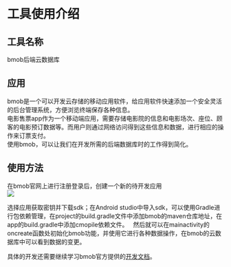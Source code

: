  # 工具使用介绍

 ## 工具名称
bmob后端云数据库

 ## 应用
bmob是一个可以开发云存储的移动应用软件，给应用软件快速添加一个安全灵活的后台管理系统，方便浏览终端保存各种信息。  
电影售票app作为一个移动端应用，需要存储电影院的信息和电影场次、座位、顾客的电影预订数据等。而用户则通过网络访问得到这些信息和数据，进行相应的操作来订票支付。  
使用bmob，可以让我们在开发所需的后端数据库时的工作得到简化。

 ## 使用方法
在bmob官网上进行注册登录后，创建一个新的待开发应用  
![](http://doc.bmob.cn/data/android/image/rumen_chuangjian.png)

选择应用获取密钥并下载sdk；在Android studio中导入sdk，可以使用Gradle进行包依赖管理，在project的build.gradle文件中添加bmob的maven仓库地址，在app的build.gradle中添加cmopile依赖文件。  
然后就可以在mainactivity的oncreate函数处初始化bmob功能，并使用它进行各种数据操作，在bmob的云数据库中可以看到数据的变更。

具体的开发还需要继续学习bmob官方提供的[开发文档](http://doc.bmob.cn/data/android/develop_doc/)。
